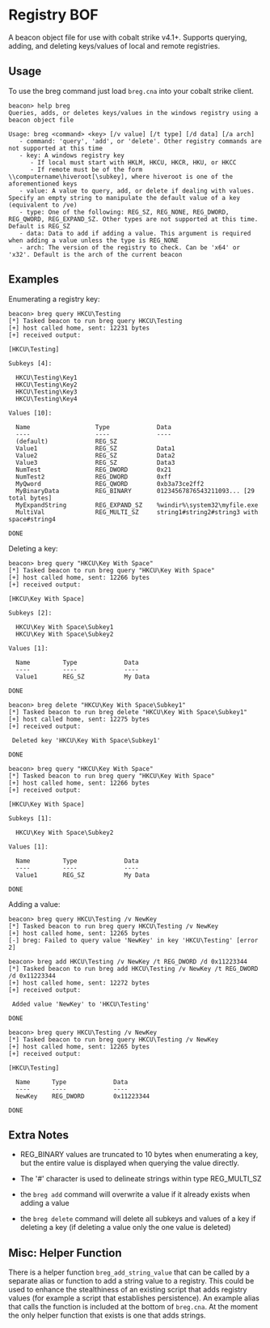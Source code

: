 # Registry BOF

A beacon object file for use with cobalt strike v4.1+. Supports querying, adding, and deleting keys/values of local and remote registries.

## Usage

To use the breg command just load `breg.cna` into your cobalt strike client.

```
beacon> help breg
Queries, adds, or deletes keys/values in the windows registry using a beacon object file

Usage: breg <command> <key> [/v value] [/t type] [/d data] [/a arch]
   - command: 'query', 'add', or 'delete'. Other registry commands are not supported at this time
   - key: A windows registry key
      - If local must start with HKLM, HKCU, HKCR, HKU, or HKCC
      - If remote must be of the form \\computername\hiveroot[\subkey], where hiveroot is one of the aforementioned keys
   - value: A value to query, add, or delete if dealing with values. Specify an empty string to manipulate the default value of a key (equivalent to /ve)
   - type: One of the following: REG_SZ, REG_NONE, REG_DWORD, REG_QWORD, REG_EXPAND_SZ. Other types are not supported at this time. Default is REG_SZ
   - data: Data to add if adding a value. This argument is required when adding a value unless the type is REG_NONE
   - arch: The version of the registry to check. Can be 'x64' or 'x32'. Default is the arch of the current beacon
```

## Examples

Enumerating a registry key:
```
beacon> breg query HKCU\Testing
[*] Tasked beacon to run breg query HKCU\Testing
[+] host called home, sent: 12231 bytes
[+] received output:

[HKCU\Testing] 

Subkeys [4]:

  HKCU\Testing\Key1
  HKCU\Testing\Key2
  HKCU\Testing\Key3
  HKCU\Testing\Key4

Values [10]:

  Name                  Type             Data
  ----                  ----             ----
  (default)             REG_SZ           
  Value1                REG_SZ           Data1
  Value2                REG_SZ           Data2
  Value3                REG_SZ           Data3
  NumTest               REG_DWORD        0x21
  NumTest2              REG_DWORD        0xff
  MyQword               REG_QWORD        0xb3a73ce2ff2
  MyBinaryData          REG_BINARY       01234567876543211093... [29 total bytes]
  MyExpandString        REG_EXPAND_SZ    %windir%\system32\myfile.exe
  MultiVal              REG_MULTI_SZ     string1#string2#string3 with space#string4

DONE
```

Deleting a key:
```
beacon> breg query "HKCU\Key With Space"
[*] Tasked beacon to run breg query "HKCU\Key With Space"
[+] host called home, sent: 12266 bytes
[+] received output:

[HKCU\Key With Space] 

Subkeys [2]:

  HKCU\Key With Space\Subkey1
  HKCU\Key With Space\Subkey2

Values [1]:

  Name         Type             Data
  ----         ----             ----
  Value1       REG_SZ           My Data

DONE

beacon> breg delete "HKCU\Key With Space\Subkey1"
[*] Tasked beacon to run breg delete "HKCU\Key With Space\Subkey1"
[+] host called home, sent: 12275 bytes
[+] received output:

 Deleted key 'HKCU\Key With Space\Subkey1' 

DONE

beacon> breg query "HKCU\Key With Space"
[*] Tasked beacon to run breg query "HKCU\Key With Space"
[+] host called home, sent: 12266 bytes
[+] received output:

[HKCU\Key With Space] 

Subkeys [1]:

  HKCU\Key With Space\Subkey2

Values [1]:

  Name         Type             Data
  ----         ----             ----
  Value1       REG_SZ           My Data

DONE
```

Adding a value:
```
beacon> breg query HKCU\Testing /v NewKey
[*] Tasked beacon to run breg query HKCU\Testing /v NewKey
[+] host called home, sent: 12265 bytes
[-] breg: Failed to query value 'NewKey' in key 'HKCU\Testing' [error 2]

beacon> breg add HKCU\Testing /v NewKey /t REG_DWORD /d 0x11223344
[*] Tasked beacon to run breg add HKCU\Testing /v NewKey /t REG_DWORD /d 0x11223344
[+] host called home, sent: 12272 bytes
[+] received output:

 Added value 'NewKey' to 'HKCU\Testing' 

DONE

beacon> breg query HKCU\Testing /v NewKey
[*] Tasked beacon to run breg query HKCU\Testing /v NewKey
[+] host called home, sent: 12265 bytes
[+] received output:

[HKCU\Testing] 

  Name      Type             Data
  ----      ----             ----
  NewKey    REG_DWORD        0x11223344

DONE
```

## Extra Notes

- REG_BINARY values are truncated to 10 bytes when enumerating a key, but the entire value is displayed when querying the value directly.

- The '#' character is used to delineate strings within type REG_MULTI_SZ

- the `breg add` command will overwrite a value if it already exists when adding a value

- the `breg delete` command will delete all subkeys and values of a key if deleting a key (if deleting a value only the one value is deleted)

## Misc: Helper Function

There is a helper function `breg_add_string_value` that can be called by a separate alias or function to add a string value to a registry. This could be used to enhance the stealthiness of an existing script that adds registry values (for example a script that establishes persistence). An example alias that calls the function is included at the bottom of `breg.cna`. At the moment the only helper function that exists is one that adds strings.
